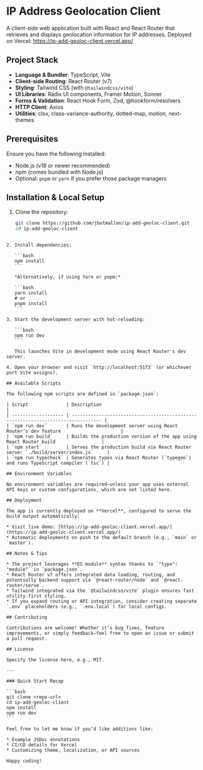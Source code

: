 # IP Address Geolocation Client

A client-side web application built with React and React Router that retrieves and displays geolocation information for IP addresses. Deployed on Vercel: https://ip-add-geoloc-client.vercel.app/

##  Project Stack
- **Language & Bundler**: TypeScript, Vite  
- **Client-side Routing**: React Router (v7)  
- **Styling**: Tailwind CSS (with `@tailwindcss/vite`)  
- **UI Libraries**: Radix UI components, Framer Motion, Sonner  
- **Forms & Validation**: React Hook Form, Zod, @hookform/resolvers  
- **HTTP Client**: Axios  
- **Utilities**: clsx, class-variance-authority, dotted-map, motion, next-themes  

##  Prerequisites
Ensure you have the following installed:
- Node.js (v18 or newer recommended)
- npm (comes bundled with Node.js)
- Optional: `pnpm` or `yarn` if you prefer those package managers

##  Installation & Local Setup
1. Clone the repository:
   ```bash
   git clone https://github.com/jbotmallen/ip-add-geoloc-client.git
   cd ip-add-geoloc-client
````

2. Install dependencies:

   ```bash
   npm install
   ```

   *Alternatively, if using Yarn or pnpm:*

   ```bash
   yarn install
   # or
   pnpm install
   ```

3. Start the development server with hot-reloading:

   ```bash
   npm run dev
   ```

   This launches Vite in development mode using React Router's dev server.

4. Open your browser and visit `http://localhost:5173` (or whichever port Vite assigns).

## Available Scripts

The following npm scripts are defined in `package.json`:

| Script              | Description                                                                       |
| ------------------- | --------------------------------------------------------------------------------- |
| `npm run dev`       | Runs the development server using React Router’s dev feature                      |
| `npm run build`     | Builds the production version of the app using React Router build                 |
| `npm start`         | Serves the production build via React Router serve: `./build/server/index.js`     |
| `npm run typecheck` | Generates types via React Router (`typegen`) and runs TypeScript compiler (`tsc`) |

## Environment Variables

No environment variables are required—unless your app uses external API keys or custom configurations, which are not listed here.

## Deployment

The app is currently deployed on **Vercel**, configured to serve the build output automatically:

* Visit live demo: [https://ip-add-geoloc-client.vercel.app/](https://ip-add-geoloc-client.vercel.app/)
* Automatic deployments on push to the default branch (e.g., `main` or `master`).

## Notes & Tips

* The project leverages **ES module** syntax thanks to `"type": "module"` in `package.json`.
* React Router v7 offers integrated data loading, routing, and potentially backend support via `@react-router/node` and `@react-router/serve`.
* Tailwind integrated via the `@tailwindcss/vite` plugin ensures fast utility-first styling.
* If you expand routing or API integration, consider creating separate `.env` placeholders (e.g., `.env.local`) for local configs.

## Contributing

Contributions are welcome! Whether it’s bug fixes, feature improvements, or simply feedback—feel free to open an issue or submit a pull request.

## License

Specify the license here, e.g., MIT.

---

### Quick Start Recap

```bash
git clone <repo-url>
cd ip-add-geoloc-client
npm install
npm run dev
```

Feel free to let me know if you’d like additions like:

* Example JSDoc annotations
* CI/CD details for Vercel
* Customizing theme, localization, or API sources

Happy coding!
